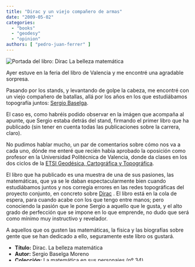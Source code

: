 ```yaml
---
title: "Dirac y un viejo compañero de armas"
date: "2009-05-02"
categories: 
  - "books"
  - "geodesy"
  - "opinion"
authors: [ "pedro-juan-ferrer" ]
---
```


![Portada del libro: Dirac La belleza matemática](images/art_SergioDirac.jpg "Portada del primer libro de Sergio Baselga  ")

Ayer estuve en la feria del libro de Valencia y me encontré una agradable sorpresa.

Pasando por los stands, y levantando de golpe la cabeza, me encontré con un viejo compañero de batallas, allá por los años en los que estudiábamos topografía juntos: [Sergio Baselga](http://personales.upv.es/~serbamo/ "Página personal de Sergio en la Universidad Politécnica de Valencia").

El caso es, como habréis podido observar en la imágen que acompaña al apunte, que Sergio estaba detrás del stand, firmando el primer libro que ha publicado (sin tener en cuenta todas las publicaciones sobre la carrera, claro).

No pudimos hablar mucho, un par de comentarios sobre cómo nos va a cada uno, dónde me enteré que recién había aprobado la oposición como profesor en la Universidad Politécnica de Valencia, donde da clases en los dos ciclos de la [ETSI Geodésica, Cartográfica y Topográfica](http://www.upv.es/entidades/ETSIGCT/ "Escuela de Geodesia, Cartografía y Topografía de Valencia.").

El libro que ha publicado es una muestra de una de sus pasiones, las matemáticas, que ya se le daban espectacularmente bien cuando estudiábamos juntos y nos corregía errores en las redes topográficas del proyecto conjunto, en concreto sobre [Dirac](http://es.wikipedia.org/wiki/Dirac "Entrada en la wikipedia sobre Dirac") . El libro está en la cola de espera, para cuando acabe con los que tengo entre manos; pero conociendo la pasión que le pone Sergio a aquello que le gusta, y el alto grado de perfección que se impone en lo que emprende, no dudo que será como mínimo muy instructivo y revelador.

A aquellos que os gusten las matemáticas, la física y las biografías sobre gente que se han dedicado a ello, seguramente este libro os gustará.

- **Título:** Dirac. La belleza matemática
- **Autor:** Sergio Baselga Moreno
- **Colección:** La matemática en sus personajes (nº 34)
- **Editorial:** [nivola](http://nivola.com/ "Editorial nivola")
- **Otros:** encuadernación en rústica, 171 páginas, 19.50€
